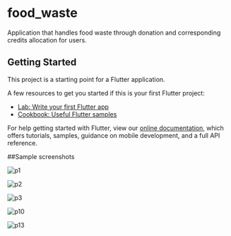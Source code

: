 # food_waste

Application that handles food waste through donation and corresponding credits allocation for users.

## Getting Started

This project is a starting point for a Flutter application.

A few resources to get you started if this is your first Flutter project:

- [Lab: Write your first Flutter app](https://flutter.dev/docs/get-started/codelab)
- [Cookbook: Useful Flutter samples](https://flutter.dev/docs/cookbook)

For help getting started with Flutter, view our
[online documentation](https://flutter.dev/docs), which offers tutorials,
samples, guidance on mobile development, and a full API reference.

##Sample screenshots

![p1](https://user-images.githubusercontent.com/65492285/126744884-f022cd31-a809-4407-9323-f6436eb28614.PNG) 

![p2](https://user-images.githubusercontent.com/65492285/126744905-cb128a60-a027-49da-8c47-fba8024d2e02.PNG)

![p3](https://user-images.githubusercontent.com/65492285/126744915-ee8f8a58-4451-46d5-b82f-0595786e93a8.PNG)         

![p10](https://user-images.githubusercontent.com/65492285/126745007-a4738f27-2974-4250-aa29-292015ee578b.PNG)        

![p13](https://user-images.githubusercontent.com/65492285/126745018-1376a876-4d00-4a08-9e8c-24b12d65cdf4.PNG)



